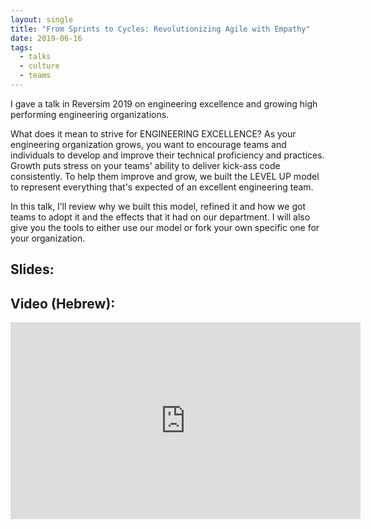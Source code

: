 ```yaml
---
layout: single
title: "From Sprints to Cycles: Revolutionizing Agile with Empathy"
date: 2019-06-16
tags: 
  - talks
  - culture
  - teams
---
```


I gave a talk in Reversim 2019 on engineering excellence and growing high performing engineering organizations.

<!--more-->

What does it mean to strive for ENGINEERING EXCELLENCE? As your engineering organization grows, you want to encourage teams and individuals to develop and improve their technical proficiency and practices. Growth puts stress on your teams' ability to deliver kick-ass code consistently. To help them improve and grow, we built the LEVEL UP model to represent everything that's expected of an excellent engineering team.

In this talk, I’ll review why we built this model, refined it and how we got teams to adopt it and the effects that it had on our department. I will also give you the tools to either use our model or fork your own specific one for your organization.


## Slides:  
<script async class="speakerdeck-embed" data-id="9283cc4d901145c9917cbd333646b6bd" data-ratio="1.77777777777778" src="//speakerdeck.com/assets/embed.js"></script>

## Video (Hebrew):  
<iframe width="560" height="315" src="https://www.youtube-nocookie.com/embed/T-rhGKhiDb4" frameborder="0" allow="accelerometer; autoplay; encrypted-media; gyroscope; picture-in-picture" allowfullscreen></iframe>